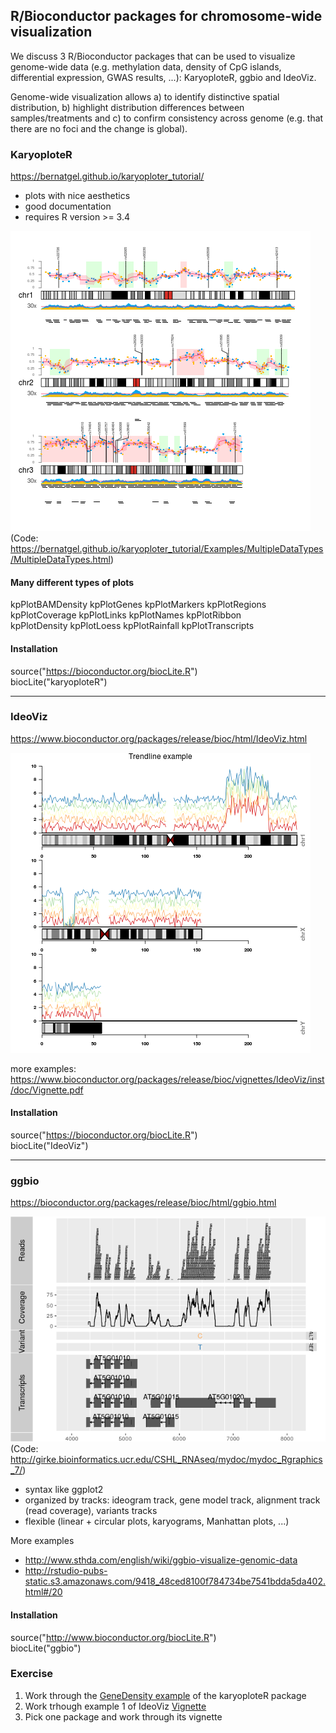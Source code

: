 ## R/Bioconductor packages for chromosome-wide visualization

We discuss 3 R/Bioconductor packages that can be used to visualize genome-wide data (e.g. methylation data, density of CpG islands, differential expression, GWAS results, ...):
KaryoploteR, ggbio and IdeoViz.  
  
Genome-wide visualization allows a) to identify distinctive spatial distribution, b) highlight distribution differences between samples/treatments and c) to confirm consistency across genome (e.g. that there are no foci and the change is global).  
  
  
### KaryoploteR

https://bernatgel.github.io/karyoploter_tutorial/

- plots with nice aesthetics
- good documentation
- requires R version >= 3.4

![KaryoploteR](Example_KaryoploteR_multipleData.png)  
(Code: https://bernatgel.github.io/karyoploter_tutorial/Examples/MultipleDataTypes/MultipleDataTypes.html)

#### Many different types of plots
kpPlotBAMDensity   kpPlotGenes        kpPlotMarkers      kpPlotRegions  
kpPlotCoverage     kpPlotLinks        kpPlotNames        kpPlotRibbon  
kpPlotDensity      kpPlotLoess        kpPlotRainfall     kpPlotTranscripts    


#### Installation
source("https://bioconductor.org/biocLite.R")  
biocLite("karyoploteR")


-------------------------------------------
### IdeoViz

https://www.bioconductor.org/packages/release/bioc/html/IdeoViz.html

![IdeoViz](example1_IdeoViz.png)

more examples:
https://www.bioconductor.org/packages/release/bioc/vignettes/IdeoViz/inst/doc/Vignette.pdf


#### Installation
source("https://bioconductor.org/biocLite.R")  
biocLite("IdeoViz")  

----------------------------------------------

### ggbio

https://bioconductor.org/packages/release/bioc/html/ggbio.html

![ggbio](ggbio.png)  
(Code: http://girke.bioinformatics.ucr.edu/CSHL_RNAseq/mydoc/mydoc_Rgraphics_7/)
  
  
- syntax like ggplot2
- organized by tracks: ideogram track, gene model track, alignment track (read coverage), variants tracks 
- flexible (linear + circular plots, karyograms, Manhattan plots, ...)

More examples   
- http://www.sthda.com/english/wiki/ggbio-visualize-genomic-data  
- http://rstudio-pubs-static.s3.amazonaws.com/9418_48ced8100f784734be7541bdda5da402.html#/20  

#### Installation  
source("http://www.bioconductor.org/biocLite.R")  
biocLite("ggbio")  


### Exercise

1. Work through the [GeneDensity example](https://bernatgel.github.io/karyoploter_tutorial//Examples/GeneDensity/GeneDensity.html) of the karyoploteR package    
2. Work trhough example 1 of IdeoViz [Vignette](https://www.bioconductor.org/packages/release/bioc/vignettes/IdeoViz/inst/doc/Vignette.pdf)
3. Pick one package and work through its vignette

